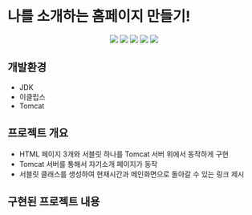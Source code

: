 # 나를 소개하는 홈페이지 만들기!

<p align="middle">
<!-- tag -->
  <img src='https://img.shields.io/static/v1?label=HTML5&message=.&color=success'/>
  <img src='https://img.shields.io/static/v1?label=CSS3&message=.&color=blue'/>
  <img src='https://img.shields.io/static/v1?label=Java&message=1.8&color=yellow'/>
  <img src='https://img.shields.io/static/v1?label=Servlet&message=3.1&color=lightgrey'/>
  <img src='https://img.shields.io/static/v1?label=Tomcat&message=8.5&color=important'/>
</p>

## 개발환경
- JDK
- 이클립스
- Tomcat

## 프로젝트 개요
- HTML 페이지 3개와 서블릿 하나를 Tomcat 서버 위에서 동작하게 구현
- Tomcat 서버를 통해서 자기소개 페이지가 동작
- 서블릿 클래스를 생성하여 현재시간과 메인화면으로 돌아갈 수 있는 링크 제시

## 구현된 프로젝트 내용

